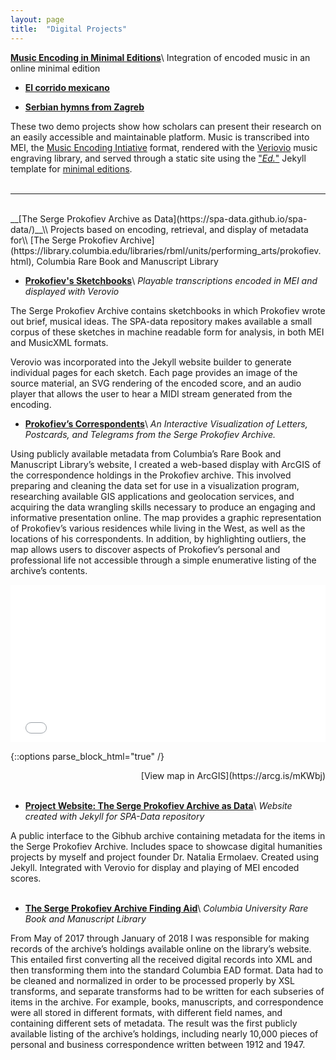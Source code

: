 ```yaml
---
layout: page
title:  "Digital Projects"
---
```


__[Music Encoding in Minimal Editions](https://hcommons.org/deposits/item/hc:31979/)__\\
Integration of encoded music in an online minimal edition

* __[El corrido mexicano](https://mss2221.github.io/corridosEd/)__

* __[Serbian hymns from Zagreb](https://mss2221.github.io/zagreb/)__

These two demo projects show how scholars can present their research on an easily accessible and maintainable platform.  Music is transcribed into MEI, the [Music Encoding Intiative](https://music-encoding.org/) format, rendered with the [Veriovio](https://www.verovio.org/index.xhtml) music engraving library, and served through a static site using the ["_Ed._"](https://github.com/minicomp/ed) Jekyll template for [minimal editions](https://go-dh.github.io/mincomp/).
<br/>
<br/>

---
<br/>
__[The Serge Prokofiev Archive as Data](https://spa-data.github.io/spa-data/)__\\
Projects based on encoding, retrieval, and display of metadata for\\
[The Serge Prokofiev Archive](https://library.columbia.edu/libraries/rbml/units/performing_arts/prokofiev.html), Columbia Rare Book and Manuscript Library
<br>

* __[Prokofiev's Sketchbooks](https://mss2221.github.io/spademo/sketches/)__\\
_Playable transcriptions encoded in MEI and displayed with Verovio_

The Serge Prokofiev Archive contains sketchbooks in which Prokofiev wrote out brief, musical ideas. The SPA-data repository makes available a small corpus of these sketches in machine readable form for analysis, in both MEI and MusicXML formats.

Verovio was incorporated into the Jekyll website builder to generate individual pages for each sketch. Each page provides an image of the source material, an SVG rendering of the encoded score, and an audio player that allows the user to hear a MIDI stream generated from the encoding.

* __[Prokofiev’s Correspondents](https://arcg.is/mKWbj)__\\
_An Interactive Visualization of Letters, Postcards, and Telegrams from the Serge Prokofiev Archive._

Using publicly available metadata from Columbia’s Rare Book and Manuscript Library’s website, I created a web-based display with ArcGIS of the correspondence holdings in the Prokofiev archive. This involved preparing and cleaning the data set for use in a visualization program, researching available GIS applications and geolocation services, and acquiring the data wrangling skills necessary to produce an engaging and informative presentation online. The map provides a graphic representation of Prokofiev’s various residences while living in the West, as well as the locations of his correspondents. In addition, by highlighting outliers, the map allows users to discover aspects of Prokofiev’s personal and professional life not accessible through a simple enumerative listing of the archive’s contents.


<style>.embed-container {position: relative; padding-bottom: 50%; height: 0; max-width: 100%;} .embed-container iframe, .embed-container object, .embed-container iframe{position: absolute; top: 0; left: 0; width: 100%; height: 100%;} small{position: absolute; z-index: 40; bottom: 0; margin-bottom: -15px;}</style><div class="embed-container"><iframe width="500" height="250" frameborder="0" scrolling="no" marginheight="0" marginwidth="0" title="Correspondence Sites" src="//www.arcgis.com/apps/Embed/index.html?webmap=527e9d78086740968ed21600e92c84ba&extent=-6.6347,38.5844,25.8848,58.6096&zoom=true&previewImage=false&scale=true&disable_scroll=true&theme=light"></iframe></div>
{::options parse_block_html="true" /}
<div style="float: right;">[View map in ArcGIS](https://arcg.is/mKWbj)
</div>
<br><br>

* __[Project Website: The Serge Prokofiev Archive as Data](https://spa-data.github.io/spa-data/)__\\
_Website created with Jekyll for SPA-Data repository_

A public interface to the Gibhub archive containing metadata for the items in the Serge Prokofiev Archive. Includes space to showcase digital humanities projects by myself and project founder Dr.&nbsp;Natalia Ermolaev. Created using Jekyll. Integrated with Verovio for display and playing of MEI encoded scores.
<br><br>


* __[The Serge Prokofiev Archive Finding Aid](https://findingaids.library.columbia.edu/ead/nnc-rb/ldpd_10815449)__\\
_Columbia University Rare Book and Manuscript Library_

From May of 2017 through January of 2018 I was responsible for making records of the archive’s holdings available online on the library’s website. This entailed first converting all the received digital records into XML and then transforming them into the standard Columbia EAD format. Data had to be cleaned and normalized in order to be processed properly by XSL transforms, and separate transforms had to be written for each subseries of items in the archive. For example, books, manuscripts, and correspondence were all stored in different formats, with different field names, and containing different sets of metadata. The result was the first publicly available listing of the archive’s holdings, including nearly 10,000 pieces of personal and business correspondence written between 1912 and 1947.
